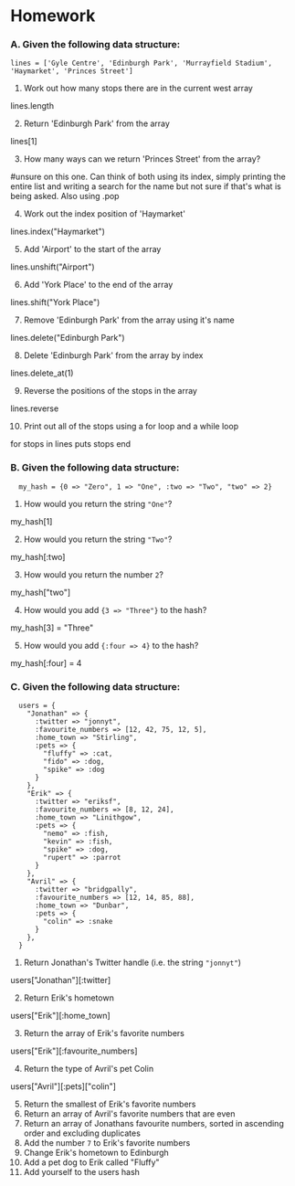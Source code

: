 # Homework

### A. Given the following data structure:

```
lines = ['Gyle Centre', 'Edinburgh Park', 'Murrayfield Stadium', 'Haymarket', 'Princes Street']
```

1. Work out how many stops there are in the current west array

lines.length


2. Return 'Edinburgh Park' from the array

lines[1]


3. How many ways can we return 'Princes Street' from the array?

#unsure on this one. Can think of both using its index, simply printing the entire list and writing a search for the name but not sure if that's what is being asked. Also using .pop


4. Work out the index position of 'Haymarket' 

lines.index("Haymarket")


5. Add 'Airport' to the start of the array 

lines.unshift("Airport")


6. Add 'York Place' to the end of the array

lines.shift("York Place")


7. Remove 'Edinburgh Park' from the array using it's name 

lines.delete("Edinburgh Park")


8. Delete 'Edinburgh Park' from the array by index

lines.delete_at(1)


9. Reverse the positions of the stops in the array

lines.reverse


10. Print out all of the stops using a for loop and a while loop

for stops in lines
  puts stops
end



### B. Given the following data structure:

```
  my_hash = {0 => "Zero", 1 => "One", :two => "Two", "two" => 2}
```

1. How would you return the string `"One"`?

my_hash[1]


2. How would you return the string `"Two"`?

my_hash[:two]


3. How would you return the number `2`?

my_hash["two"]


4. How would you add `{3 => "Three"}` to the hash? 

my_hash[3] = "Three"


5. How would you add `{:four => 4}` to the hash?

my_hash[:four] = 4




### C. Given the following data structure:

```
  users = {
    "Jonathan" => {
      :twitter => "jonnyt",
      :favourite_numbers => [12, 42, 75, 12, 5],
      :home_town => "Stirling",
      :pets => {
        "fluffy" => :cat,
        "fido" => :dog,
        "spike" => :dog
      }
    },
    "Erik" => {
      :twitter => "eriksf",
      :favourite_numbers => [8, 12, 24],
      :home_town => "Linithgow",
      :pets => {
        "nemo" => :fish,
        "kevin" => :fish,
        "spike" => :dog,
        "rupert" => :parrot
      }
    },
    "Avril" => {
      :twitter => "bridgpally",
      :favourite_numbers => [12, 14, 85, 88],
      :home_town => "Dunbar",
      :pets => {
        "colin" => :snake
      }
    },
  }
```

1. Return Jonathan's Twitter handle (i.e. the string `"jonnyt"`)

users["Jonathan"][:twitter]


2. Return Erik's hometown 

users["Erik"][:home_town]


3. Return the array of Erik's favorite numbers

users["Erik"][:favourite_numbers]


4. Return the type of Avril's pet Colin

users["Avril"][:pets]["colin"]


5. Return the smallest of Erik's favorite numbers
6. Return an array of Avril's favorite numbers that are even 
7. Return an array of Jonathans favourite numbers, sorted in ascending order and excluding duplicates
8. Add the number `7` to Erik's favorite numbers
9. Change Erik's hometown to Edinburgh
10. Add a pet dog to Erik called "Fluffy"
11. Add yourself to the users hash



